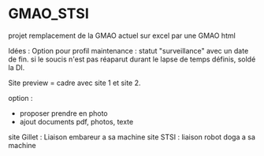 # GMAO_STSI
projet remplacement de la GMAO actuel sur excel par une GMAO html

Idées :
Option pour profil maintenance : statut "surveillance" avec un date de fin. si le soucis n'est pas réaparut durant le lapse de temps définis, soldé la DI.

Site preview = cadre avec site 1 et site 2.

option : 
- proposer prendre en photo
- ajout documents pdf, photos, texte

site Gillet : Liaison embareur a sa machine
site STSI : liaison robot doga a sa machine
